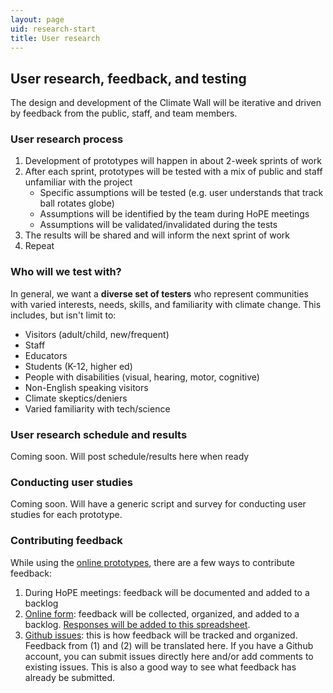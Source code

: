 ```yaml
---
layout: page
uid: research-start
title: User research
---
```


## User research, feedback, and testing

The design and development of the Climate Wall will be iterative and driven by feedback from the public, staff, and team members.

### User research process

1. Development of prototypes will happen in about 2-week sprints of work
2. After each sprint, prototypes will be tested with a mix of public and staff unfamiliar with the project
    - Specific assumptions will be tested (e.g. user understands that track ball rotates globe)
    - Assumptions will be identified by the team during HoPE meetings
    - Assumptions will be validated/invalidated during the tests
3. The results will be shared and will inform the next sprint of work
4. Repeat

### Who will we test with?

In general, we want a **diverse set of testers** who represent communities with varied interests, needs, skills, and familiarity with climate change. This includes, but isn't limit to:

- Visitors (adult/child, new/frequent)
- Staff
- Educators
- Students (K-12, higher ed)
- People with disabilities (visual, hearing, motor, cognitive)
- Non-English speaking visitors
- Climate skeptics/deniers
- Varied familiarity with tech/science

### User research schedule and results

Coming soon. Will post schedule/results here when ready

### Conducting user studies

Coming soon. Will have a generic script and survey for conducting user studies for each prototype.

### Contributing feedback

While using the [online prototypes](https://beefoo.github.io/climate-lab/), there are a few ways to contribute feedback:

1. During HoPE meetings: feedback will be documented and added to a backlog
2. [Online form](https://goo.gl/forms/Qipw7xxgCSqpq9dp2): feedback will be collected, organized, and added to a backlog. [Responses will be added to this spreadsheet](https://docs.google.com/spreadsheets/d/1NpO9iBn29Y2jsRMEhafRsJ_b_MPJ9j72z4deZo6XmtY/edit?usp=sharing).
3. [Github issues](https://github.com/beefoo/climate-lab/issues): this is how feedback will be tracked and organized. Feedback from (1) and (2) will be translated here. If you have a Github account, you can submit issues directly here and/or add comments to existing issues. This is also a good way to see what feedback has already be submitted.
